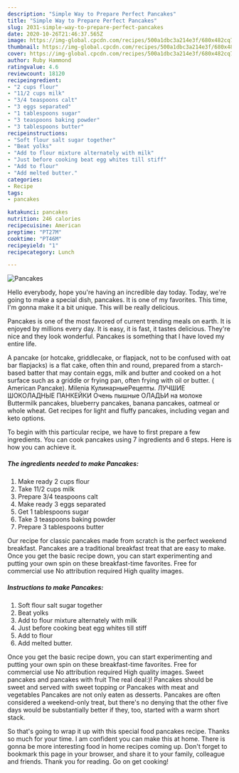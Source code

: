 ```yaml
---
description: "Simple Way to Prepare Perfect Pancakes"
title: "Simple Way to Prepare Perfect Pancakes"
slug: 2031-simple-way-to-prepare-perfect-pancakes
date: 2020-10-26T21:46:37.565Z
image: https://img-global.cpcdn.com/recipes/500a1dbc3a214e3f/680x482cq70/pancakes-recipe-main-photo.jpg
thumbnail: https://img-global.cpcdn.com/recipes/500a1dbc3a214e3f/680x482cq70/pancakes-recipe-main-photo.jpg
cover: https://img-global.cpcdn.com/recipes/500a1dbc3a214e3f/680x482cq70/pancakes-recipe-main-photo.jpg
author: Ruby Hammond
ratingvalue: 4.6
reviewcount: 18120
recipeingredient:
- "2 cups flour"
- "11/2 cups milk"
- "3/4 teaspoons calt"
- "3 eggs separated"
- "1 tablespoons sugar"
- "3 teaspoons baking powder"
- "3 tablespoons butter"
recipeinstructions:
- "Soft flour salt sugar together"
- "Beat yolks"
- "Add to flour mixture alternately with milk"
- "Just before cooking beat egg whites till stiff"
- "Add to flour"
- "Add melted butter."
categories:
- Recipe
tags:
- pancakes

katakunci: pancakes 
nutrition: 246 calories
recipecuisine: American
preptime: "PT27M"
cooktime: "PT46M"
recipeyield: "1"
recipecategory: Lunch

---
```



![Pancakes](https://img-global.cpcdn.com/recipes/500a1dbc3a214e3f/680x482cq70/pancakes-recipe-main-photo.jpg)

Hello everybody, hope you're having an incredible day today. Today, we're going to make a special dish, pancakes. It is one of my favorites. This time, I'm gonna make it a bit unique. This will be really delicious.

Pancakes is one of the most favored of current trending meals on earth. It is enjoyed by millions every day. It is easy, it is fast, it tastes delicious. They're nice and they look wonderful. Pancakes is something that I have loved my entire life.

A pancake (or hotcake, griddlecake, or flapjack, not to be confused with oat bar flapjacks) is a flat cake, often thin and round, prepared from a starch-based batter that may contain eggs, milk and butter and cooked on a hot surface such as a griddle or frying pan, often frying with oil or butter. ( American Pancake). Milenia КулинарныеPецепты. ЛУЧШИЕ ШОКОЛАДНЫЕ ПАНКЕЙКИ Очень пышные ОЛАДЬИ на молоке Buttermilk pancakes, blueberry pancakes, banana pancakes, oatmeal or whole wheat. Get recipes for light and fluffy pancakes, including vegan and keto options.


To begin with this particular recipe, we have to first prepare a few ingredients. You can cook pancakes using 7 ingredients and 6 steps. Here is how you can achieve it.

<!--inarticleads1-->

##### The ingredients needed to make Pancakes:

1. Make ready 2 cups flour
1. Take 11/2 cups milk
1. Prepare 3/4 teaspoons calt
1. Make ready 3 eggs separated
1. Get 1 tablespoons sugar
1. Take 3 teaspoons baking powder
1. Prepare 3 tablespoons butter


Our recipe for classic pancakes made from scratch is the perfect weekend breakfast. Pancakes are a traditional breakfast treat that are easy to make. Once you get the basic recipe down, you can start experimenting and putting your own spin on these breakfast-time favorites. Free for commercial use No attribution required High quality images. 

<!--inarticleads2-->

##### Instructions to make Pancakes:

1. Soft flour salt sugar together
1. Beat yolks
1. Add to flour mixture alternately with milk
1. Just before cooking beat egg whites till stiff
1. Add to flour
1. Add melted butter.


Once you get the basic recipe down, you can start experimenting and putting your own spin on these breakfast-time favorites. Free for commercial use No attribution required High quality images. Sweet pancakes and pancakes with fruit The real deal:)! Pancakes should be sweet and served with sweet topping or Pancakes with meat and vegetables Pancakes are not only eaten as desserts. Pancakes are often considered a weekend-only treat, but there&#39;s no denying that the other five days would be substantially better if they, too, started with a warm short stack. 

So that's going to wrap it up with this special food pancakes recipe. Thanks so much for your time. I am confident you can make this at home. There is gonna be more interesting food in home recipes coming up. Don't forget to bookmark this page in your browser, and share it to your family, colleague and friends. Thank you for reading. Go on get cooking!
